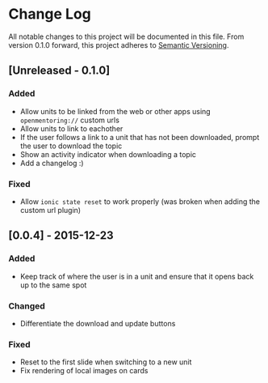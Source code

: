 # Change Log
All notable changes to this project will be documented in this file.
From version 0.1.0 forward, this project adheres to [Semantic Versioning](http://semver.org/).

## [Unreleased - 0.1.0]
### Added
- Allow units to be linked from the web or other apps using ```openmentoring://``` custom urls
- Allow units to link to eachother
- If the user follows a link to a unit that has not been downloaded, prompt the user to download the topic
- Show an activity indicator when downloading a topic
- Add a changelog :)

### Fixed
- Allow ```ionic state reset``` to work properly (was broken when adding the custom url plugin)

## [0.0.4] - 2015-12-23
### Added
- Keep track of where the user is in a unit and ensure that it opens back up to the same spot

### Changed
- Differentiate the download and update buttons

### Fixed
- Reset to the first slide when switching to a new unit
- Fix rendering of local images on cards
